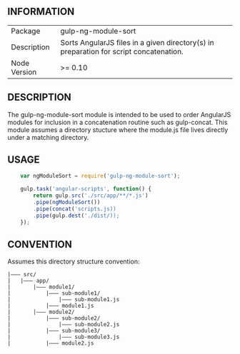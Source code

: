INFORMATION
-------------------
<table>
<tr>
<td>Package</td><td>gulp-ng-module-sort</td>
</tr>
<tr>
<td>Description</td>
<td>Sorts AngularJS files in a given directory(s) in preparation for script concatenation.</td>
</tr>
<tr>
<td>Node Version</td>
<td>>= 0.10</td>
</tr>
</table>

DESCRIPTION
-------------------
The gulp-ng-module-sort module is intended to be used to order AngularJS modules for inclusion in a concatenation routine such as gulp-concat. This module assumes a directory stucture where the module.js file lives directly under a matching directory.

USAGE
------------------
```js
	var ngModuleSort = require('gulp-ng-module-sort');

	gulp.task('angular-scripts', function() {
		return gulp.src('./src/app/**/*.js')
		.pipe(ngModuleSort())
		.pipe(concat('scripts.js))
		.pipe(gulp.dest('./dist/));
	});

```

CONVENTION
-------------------

Assumes this directory structure convention:

```
|——— src/
|   |——— app/
|       |——— module1/
|           |——— sub-module1/
|               |——— sub-module1.js
|           |——— module1.js
|       |——— module2/
|           |——— sub-module2/
|               |——— sub-module2.js
|           |——— sub-module3/
|               |——— sub-module3.js
|           |——— module2.js
```